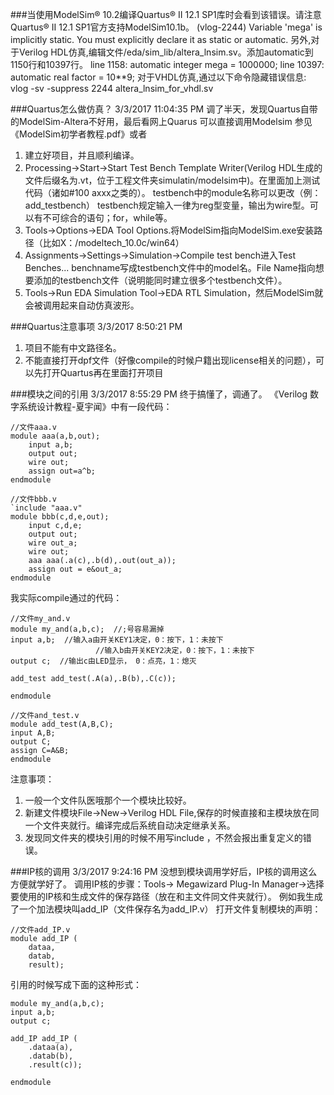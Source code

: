 ###当使用ModelSim® 10.2编译Quartus® II 12.1 SP1库时会看到该错误。请注意Quartus® II 12.1 SP1官方支持ModelSim10.1b。
(vlog-2244) Variable 'mega' is implicitly static. You must explicitly declare it as static or automatic.
另外,对于Verilog HDL仿真,编辑文件<Quartus II installation directory>/eda/sim_lib/altera_lnsim.sv。添加automatic到1150行和10397行。
line 1158:
            automatic integer mega = 1000000;
line 10397:
            automatic real factor = 10**9;
 对于VHDL仿真,通过以下命令隐藏错误信息:
vlog -sv -suppress 2244 altera_lnsim_for_vhdl.sv





###Quartus怎么做仿真？
3/3/2017 11:04:35 PM 
调了半天，发现Quartus自带的ModelSim-Altera不好用，最后看网上Quarus 可以直接调用Modelsim
参见《ModelSim初学者教程.pdf》或者
1. 建立好项目，并且顺利编译。
2. Processing->Start->Start Test Bench Template Writer(Verilog HDL生成的文件后缀名为.vt，位于工程文件夹simulatin/modelsim中)。在里面加上测试代码（诸如#100 axxx之类的）。
	testbench中的module名称可以更改（例：add_testbench）
	testbench规定输入一律为reg型变量，输出为wire型。可以有不可综合的语句；for，while等。
3. Tools->Options->EDA Tool Options.将ModelSim指向ModelSim.exe安装路径（比如X：/modeltech_10.0c/win64）
4. Assignments->Settings->Simulation->Compile test bench进入Test Benches...
	benchname写成testbench文件中的model名。File Name指向想要添加的testbench文件（说明能同时建立很多个testbench文件）。
5. Tools->Run EDA Simulation Tool->EDA RTL Simulation，然后ModelSim就会被调用起来自动仿真波形。



###Quartus注意事项
3/3/2017 8:50:21 PM 
1. 项目不能有中文路径名。
2. 不能直接打开dpf文件（好像compile的时候户籍出现license相关的问题），可以先打开Quartus再在里面打开项目


###模块之间的引用
3/3/2017 8:55:29 PM 
终于搞懂了，调通了。
《Verilog 数字系统设计教程-夏宇闻》中有一段代码：
```
//文件aaa.v
module aaa(a,b,out);
	input a,b;
	output out;
	wire out;
	assign out=a^b;
endmodule

//文件bbb.v
`include "aaa.v"
module bbb(c,d,e,out);
	input c,d,e;
	output out;
	wire out_a;
	wire out;
	aaa aaa(.a(c),.b(d),.out(out_a));
	assign out = e&out_a;
endmodule
```

我实际compile通过的代码：
```
//文件my_and.v
module my_and(a,b,c);  //;号容易漏掉
input a,b;  //输入a由开关KEY1决定，0：按下，1：未按下
                   //输入b由开关KEY2决定，0：按下，1：未按下
output c;  //输出c由LED显示， 0：点亮，1：熄灭

add_test add_test(.A(a),.B(b),.C(c));

endmodule

//文件and_test.v
module add_test(A,B,C); 
input A,B; 
output C; 
assign C=A&B;
endmodule

```
注意事项：
1. 一般一个文件队医哦那个一个模块比较好。
2. 新建文件模块File->New->Verilog HDL File,保存的时候直接和主模块放在同一个文件夹就行。编译完成后系统自动决定继承关系。
3. 发现同文件夹的模块引用的时候不用写include ，不然会报出重复定义的错误。



###IP核的调用
3/3/2017 9:24:16 PM 
没想到模块调用学好后，IP核的调用这么方便就学好了。
调用IP核的步骤：Tools-> Megawizard Plug-In Manager->选择要使用的IP核和生成文件的保存路径（放在和主文件同文件夹就行）。
例如我生成了一个加法模块叫add_IP（文件保存名为add_IP.v）
打开文件复制模块的声明：
```
//文件add_IP.v
module add_IP (
	dataa,
	datab,
	result);
```

引用的时候写成下面的这种形式：
```
module my_and(a,b,c);
input a,b; 
output c; 

add_IP add_IP (
	.dataa(a),
	.datab(b),
	.result(c));

endmodule
```